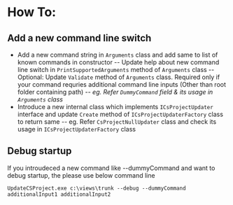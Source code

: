 ﻿# How To:

## Add a new command line switch
- Add a new command string in `Arguments` class and add same to list of known commands in constructor
-- Update help about new command line switch in `PrintSupportedArguments` method of `Arguments` class
-- Optional: Update `Validate` method of `Arguments` class. Required only if your command requries additional command line inputs (Other than root folder containing path)
-- _eg. Refer `DummyCommand` field & its usage in `Arguments` class_
- Introduce a new internal class which implements `ICsProjectUpdater` interface and update `Create` method of `ICsProjectUpdaterFactory` class to return same
-- eg. Refer `CsProjectNullUpdater` class and check its usage in `ICsProjectUpdaterFactory` class

## Debug startup
If you introudeced a new command like --dummyCommand and want to debug startup, the please use below command line
```
UpdateCSProject.exe c:\views\trunk --debug --dummyCommand additionalInput1 additionalInput2
```